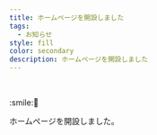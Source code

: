 ```yaml
---
title: ホームページを開設しました
tags:
  - お知らせ
style: fill
color: secondary
description: ホームページを開設しました
---
```



&nbsp;

\:smile::wave:

ホームページを開設しました。

<!--colorは次のうちから一つ選ぶ
primary / secondary / success / danger / warning / info / light / dark (choose one only)-->
